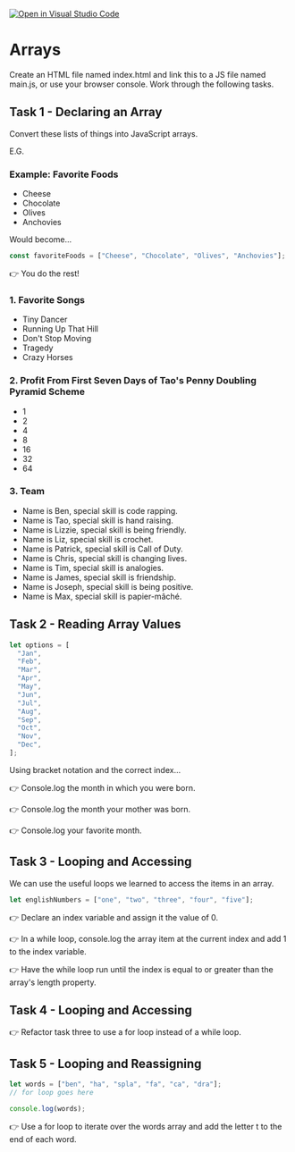 [![Open in Visual Studio Code](https://classroom.github.com/assets/open-in-vscode-f059dc9a6f8d3a56e377f745f24479a46679e63a5d9fe6f495e02850cd0d8118.svg)](https://classroom.github.com/online_ide?assignment_repo_id=6387763&assignment_repo_type=AssignmentRepo)
# Arrays

Create an HTML file named index.html and link this to a JS file named main.js, or use your browser console. Work through the following tasks.

## Task 1 - Declaring an Array

Convert these lists of things into JavaScript arrays.

E.G.

### Example: Favorite Foods

- Cheese
- Chocolate
- Olives
- Anchovies

Would become...

```js
const favoriteFoods = ["Cheese", "Chocolate", "Olives", "Anchovies"];
```

👉 You do the rest!

### 1. Favorite Songs

- Tiny Dancer
- Running Up That Hill
- Don't Stop Moving
- Tragedy
- Crazy Horses

### 2. Profit From First Seven Days of Tao's Penny Doubling Pyramid Scheme

- 1
- 2
- 4
- 8
- 16
- 32
- 64

### 3. Team

- Name is Ben, special skill is code rapping.
- Name is Tao, special skill is hand raising.
- Name is Lizzie, special skill is being friendly.
- Name is Liz, special skill is crochet.
- Name is Patrick, special skill is Call of Duty.
- Name is Chris, special skill is changing lives.
- Name is Tim, special skill is analogies.
- Name is James, special skill is friendship.
- Name is Joseph, special skill is being positive. 
- Name is Max, special skill is papier-mâché.

## Task 2 - Reading Array Values

```js
let options = [
  "Jan",
  "Feb",
  "Mar",
  "Apr",
  "May",
  "Jun",
  "Jul",
  "Aug",
  "Sep",
  "Oct",
  "Nov",
  "Dec",
];
```

Using bracket notation and the correct index...

👉 Console.log the month in which you were born.

👉 Console.log the month your mother was born.

👉 Console.log your favorite month.

## Task 3 - Looping and Accessing

We can use the useful loops we learned to access the items in an array.

```js
let englishNumbers = ["one", "two", "three", "four", "five"];
```

👉 Declare an index variable and assign it the value of 0.

👉 In a while loop, console.log the array item at the current index and add 1 to the index variable.

👉 Have the while loop run until the index is equal to or greater than the array's length property.

## Task 4 - Looping and Accessing

👉 Refactor task three to use a for loop instead of a while loop.

## Task 5 - Looping and Reassigning

```js
let words = ["ben", "ha", "spla", "fa", "ca", "dra"];
// for loop goes here

console.log(words);
```

👉 Use a for loop to iterate over the words array and add the letter t to the end of each word.
